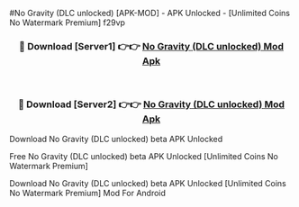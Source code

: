 #No Gravity (DLC unlocked) [APK-MOD] - APK Unlocked - [Unlimited Coins No Watermark Premium] f29vp



<div align="center">

<h3>🔴 Download [Server1] 👉👉 <a href="https://momento.my/?title=No_Gravity_(DLC_unlocked)">No Gravity (DLC unlocked) Mod Apk</a></h3><br>

<h3>🔴 Download [Server2] 👉👉 <a href="https://momento.my/?title=No_Gravity_(DLC_unlocked)">No Gravity (DLC unlocked) Mod Apk</a></h3>
</div>



Download No Gravity (DLC unlocked) beta APK Unlocked

Free No Gravity (DLC unlocked) beta APK Unlocked [Unlimited Coins No Watermark Premium]

Download No Gravity (DLC unlocked) beta APK Unlocked [Unlimited Coins No Watermark Premium] Mod For Android
